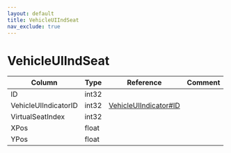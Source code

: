 ```yaml
---
layout: default
title: VehicleUIIndSeat
nav_exclude: true
---
```

# VehicleUIIndSeat

| Column | Type | Reference | Comment |
|--------|------|-----------|---------|
|ID|int32|||
|VehicleUIIndicatorID|int32|[VehicleUIIndicator#ID](VehicleUIIndicator)||
|VirtualSeatIndex|int32|||
|XPos|float|||
|YPos|float|||
